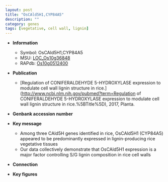 ```yaml
---
layout: post
title: "OsCAld5H1,CYP84A5"
description: ""
category: genes
tags: [vegetative, cell wall, lignin]
---
```


* **Information**  
    + Symbol: OsCAld5H1,CYP84A5  
    + MSU: [LOC_Os10g36848](http://rice.plantbiology.msu.edu/cgi-bin/ORF_infopage.cgi?orf=LOC_Os10g36848)  
    + RAPdb: [Os10g0512400](http://rapdb.dna.affrc.go.jp/viewer/gbrowse_details/irgsp1?name=Os10g0512400)  

* **Publication**  
    + [Regulation of CONIFERALDEHYDE 5-HYDROXYLASE expression to modulate cell wall lignin structure in rice.](http://www.ncbi.nlm.nih.gov/pubmed?term=Regulation of CONIFERALDEHYDE 5-HYDROXYLASE expression to modulate cell wall lignin structure in rice.%5BTitle%5D), 2017, Planta.

* **Genbank accession number**  

* **Key message**  
    + Among three CAld5H genes identified in rice, OsCAld5H1 (CYP84A5) appeared to be predominantly expressed in lignin-producing rice vegetative tissues
    + Our data collectively demonstrate that OsCAld5H1 expression is a major factor controlling S/G lignin composition in rice cell walls

* **Connection**  

* **Key figures**  


